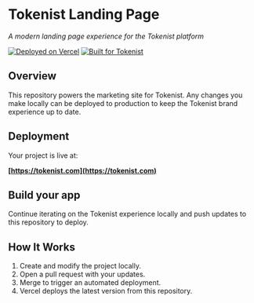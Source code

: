 # Tokenist Landing Page

*A modern landing page experience for the Tokenist platform*

[![Deployed on Vercel](https://img.shields.io/badge/Deployed%20on-Vercel-black?style=for-the-badge&logo=vercel)](https://tokenist.com)
[![Built for Tokenist](https://img.shields.io/badge/Built%20for-Tokenist-black?style=for-the-badge)](https://tokenist.com)

## Overview

This repository powers the marketing site for Tokenist.
Any changes you make locally can be deployed to production to keep the Tokenist brand experience up to date.

## Deployment

Your project is live at:

**[https://tokenist.com](https://tokenist.com)**

## Build your app

Continue iterating on the Tokenist experience locally and push updates to this repository to deploy.

## How It Works

1. Create and modify the project locally.
2. Open a pull request with your updates.
3. Merge to trigger an automated deployment.
4. Vercel deploys the latest version from this repository.